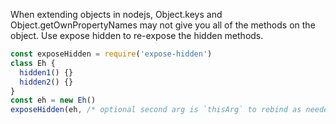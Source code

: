When extending objects in nodejs, Object.keys and Object.getOwnPropertyNames may not give you all of the methods on the object. Use expose hidden to re-expose the hidden methods.

```js
const exposeHidden = require('expose-hidden')
class Eh {
  hidden1() {}
  hidden2() {}
}
const eh = new Eh()
exposeHidden(eh, /* optional second arg is `thisArg` to rebind as needed */)
```
